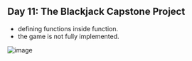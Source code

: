 ## Day 11: The Blackjack Capstone Project

- defining functions inside function.
- the game is not fully implemented.
  
![image](https://github.com/user-attachments/assets/f5166531-08e6-4500-9f44-2bacce163cbb)
